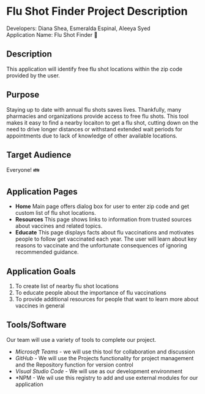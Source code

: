 # Flu Shot Finder Project Description
Developers: Diana Shea, Esmeralda Espinal, Aleeya Syed<br/>
Application Name: Flu Shot Finder :syringe:

## Description
This application will identify free flu shot locations within the zip code provided by the user.

## Purpose
Staying up to date with annual flu shots saves lives. Thankfully, many pharmacies and organizations provide access to free flu shots. This tool makes it easy to find a nearby locaiton to get a flu shot, cutting down on the need to drive longer distances or withstand extended wait periods for appointments due to lack of knowledge of other available locations. 

## Target Audience
Everyone! :family:

## Application Pages
* **Home** Main page offers dialog box for user to enter zip code and get custom list of flu shot locations.
* **Resources** This page shows links to information from trusted sources about vaccines and related topics. 
* **Educate** This page displays facts about flu vaccinations and motivates people to follow get vaccinated each year. The user will learn about key reasons to vaccinate and the unfortunate consequences of ignoring recommended guidance.

## Application Goals
1. To create list of nearby flu shot locations
2. To educate people about the importance of flu vaccinations
3. To provide additional resources for people that want to learn more about vaccines in general

## Tools/Software
Our team will use a variety of tools to complete our project.
* *Microsoft Teams* - we will use this tool for collaboration and discussion
* *GitHub* - We will use the Projects functionality for project management and the Repository function for version control
* *Visual Studio Code* - We will use as our development environment
* *NPM - We wil use this registry to add and use external modules for our application
